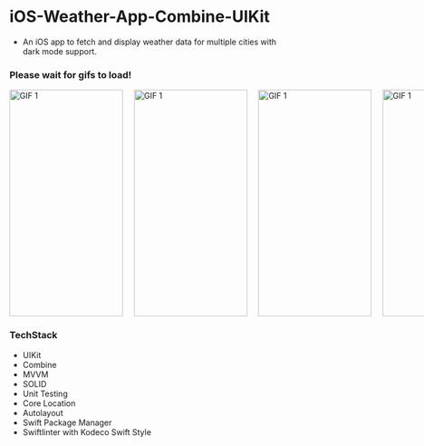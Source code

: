 # **iOS-Weather-App-Combine-UIKit**

- An iOS app to fetch and display weather data for multiple cities with dark mode support.
### **Please wait for gifs to load!**
  <p style="display: flex; justify-content: space-between;">
  <img src="https://github.com/ufukanilozluk/Ios-Weather-App-Combine-UIKit/blob/master/weather_1.gif"  alt="GIF 1" width="200" height="400"/>
    &nbsp;&nbsp;&nbsp;&nbsp;&nbsp;
  <img src="https://github.com/ufukanilozluk/Ios-Weather-App-Combine-UIKit/blob/master/weather_2.gif"  alt="GIF 1" width="200" height="400"/>
    &nbsp;&nbsp;&nbsp;&nbsp;&nbsp;
  <img src="https://github.com/ufukanilozluk/Ios-Weather-App-Combine-UIKit/blob/master/weather_3.gif"  alt="GIF 1" width="200" height="400"/>
    &nbsp;&nbsp;&nbsp;&nbsp;&nbsp;
  <img src="https://github.com/ufukanilozluk/Ios-Weather-App-Combine-UIKit/blob/master/weather_4.gif"  alt="GIF 1" width="200" height="400"/>
</div>

### **TechStack**

- UIKit
- Combine
- MVVM
- SOLID
- Unit Testing
- Core Location
- Autolayout
- Swift Package Manager
- Swiftlinter with Kodeco Swift Style

